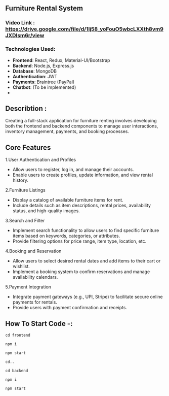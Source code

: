 ## Furniture Rental System

### Video Link : https://drive.google.com/file/d/1lj58_yoFouO5wbcLXXth8vm9JXDlsm6r/view

### Technologies Used:
- **Frontend**: React, Redux, Material-UI/Bootstrap
- **Backend**: Node.js, Express.js
- **Database**: MongoDB
- **Authentication**: JWT
- **Payments**: Braintree (PayPal)
- **Chatbot**: (To be implemented)
- 
## Describtion : 
Creating a full-stack application for furniture renting involves developing both the frontend and backend components to manage user interactions, inventory management, payments, and booking processes. 

## Core Features

1.User Authentication and Profiles
  - Allow users to register, log in, and manage their accounts.
  - Enable users to create profiles, update information, and view rental history.
    
2.Furniture Listings
  - Display a catalog of available furniture items for rent.
  - Include details such as item descriptions, rental prices, availability status, and high-quality images.
    
3.Search and Filter
  - Implement search functionality to allow users to find specific furniture items based on keywords, categories, or attributes.
  - Provide filtering options for price range, item type, location, etc.
    
4.Booking and Reservation
  - Allow users to select desired rental dates and add items to their cart or wishlist.
  - Implement a booking system to confirm reservations and manage availability calendars.
    
5.Payment Integration
  - Integrate payment gateways (e.g., UPI, Stripe) to facilitate secure online payments for rentals.
  - Provide users with payment confirmation and receipts.
    
## How To Start Code -:

```
cd frontend

npm i

npm start

cd..

cd backend

npm i

npm start

```

